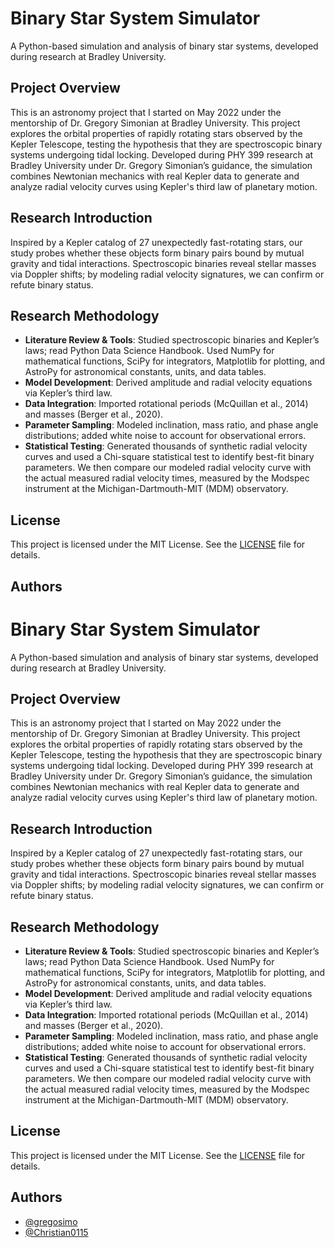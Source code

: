 # Binary Star System Simulator

A Python-based simulation and analysis of binary star systems, developed during research at Bradley University.


## Project Overview

This is an astronomy project that I started on May 2022 under the mentorship of Dr. Gregory Simonian at Bradley University. This project explores the orbital properties of rapidly rotating stars observed by the Kepler Telescope, testing the hypothesis that they are spectroscopic binary systems undergoing tidal locking. Developed during PHY 399 research at Bradley University under Dr. Gregory Simonian’s guidance, the simulation combines Newtonian mechanics with real Kepler data to generate and analyze radial velocity curves using Kepler's third law of planetary motion.

## Research Introduction

Inspired by a Kepler catalog of 27 unexpectedly fast-rotating stars, our study probes whether these objects form binary pairs bound by mutual gravity and tidal interactions. Spectroscopic binaries reveal stellar masses via Doppler shifts; by modeling radial velocity signatures, we can confirm or refute binary status.

## Research Methodology

- **Literature Review & Tools**: Studied spectroscopic binaries and Kepler’s laws; read Python Data Science Handbook. Used NumPy for mathematical functions, SciPy for integrators, Matplotlib for plotting, and AstroPy for astronomical constants, units, and data tables.
- **Model Development**: Derived amplitude and radial velocity equations via Kepler’s third law.
- **Data Integration**: Imported rotational periods (McQuillan et al., 2014) and masses (Berger et al., 2020).
- **Parameter Sampling**: Modeled inclination, mass ratio, and phase angle distributions; added white noise to account for observational errors.
- **Statistical Testing**: Generated thousands of synthetic radial velocity curves and used a Chi-square statistical test to identify best-fit binary parameters. We then compare our modeled radial velocity curve with the actual measured radial velocity times, measured by the Modspec instrument at the Michigan-Dartmouth-MIT (MDM) observatory.



## License

This project is licensed under the MIT License. See the [LICENSE](LICENSE) file for details.

## Authors
# Binary Star System Simulator

A Python-based simulation and analysis of binary star systems, developed during research at Bradley University.


## Project Overview

This is an astronomy project that I started on May 2022 under the mentorship of Dr. Gregory Simonian at Bradley University. This project explores the orbital properties of rapidly rotating stars observed by the Kepler Telescope, testing the hypothesis that they are spectroscopic binary systems undergoing tidal locking. Developed during PHY 399 research at Bradley University under Dr. Gregory Simonian’s guidance, the simulation combines Newtonian mechanics with real Kepler data to generate and analyze radial velocity curves using Kepler's third law of planetary motion.

## Research Introduction

Inspired by a Kepler catalog of 27 unexpectedly fast-rotating stars, our study probes whether these objects form binary pairs bound by mutual gravity and tidal interactions. Spectroscopic binaries reveal stellar masses via Doppler shifts; by modeling radial velocity signatures, we can confirm or refute binary status.

## Research Methodology

- **Literature Review & Tools**: Studied spectroscopic binaries and Kepler’s laws; read Python Data Science Handbook. Used NumPy for mathematical functions, SciPy for integrators, Matplotlib for plotting, and AstroPy for astronomical constants, units, and data tables.
- **Model Development**: Derived amplitude and radial velocity equations via Kepler’s third law.
- **Data Integration**: Imported rotational periods (McQuillan et al., 2014) and masses (Berger et al., 2020).
- **Parameter Sampling**: Modeled inclination, mass ratio, and phase angle distributions; added white noise to account for observational errors.
- **Statistical Testing**: Generated thousands of synthetic radial velocity curves and used a Chi-square statistical test to identify best-fit binary parameters. We then compare our modeled radial velocity curve with the actual measured radial velocity times, measured by the Modspec instrument at the Michigan-Dartmouth-MIT (MDM) observatory.



## License

This project is licensed under the MIT License. See the [LICENSE](LICENSE) file for details.

## Authors
- [@gregosimo](https://github.com/gregosimo)
- [@Christian0115](https://github.com/Christian-0115)
